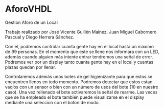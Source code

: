 # AforoVHDL
Gestion Aforo de un Local

Trabajo realizado por José Vicente Guillén Maínez, Juan Miguel Cabornero Pascual y Diego Herrera Sánchez.

Con el, podremos controlar cuánta gente hay en el local hasta un máximo de 99 personas. En el momento que este se llene nos informara con un LED, además cuando alguien
más intente entrar tendremos una señal de error. Podremos ver por un display tanto cuanta gente hay en el local y cuantas plazas quedan por llenar. 

Controlaremos además unos botes de gel higienizante para que estos se encuentren llenos en todo momento. Podremos detectar que estos estan vacíos con un sensor o bien
con un número de usos del bote (10 en nuestro caso). Una vez rellenado el bote activaremos la señal de rearme. Las veces que se ha empleado el bote también puede visualizarse en el display mediante una seleccion con el boton de modo. 
